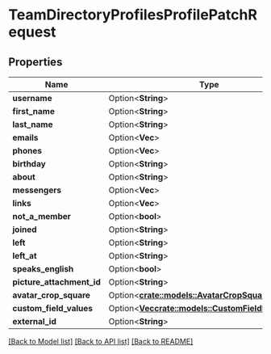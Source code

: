 # TeamDirectoryProfilesProfilePatchRequest

## Properties

Name | Type | Description | Notes
------------ | ------------- | ------------- | -------------
**username** | Option<**String**> |  | [optional]
**first_name** | Option<**String**> |  | [optional]
**last_name** | Option<**String**> |  | [optional]
**emails** | Option<**Vec<String>**> |  | [optional]
**phones** | Option<**Vec<String>**> |  | [optional]
**birthday** | Option<**String**> |  | [optional]
**about** | Option<**String**> |  | [optional]
**messengers** | Option<**Vec<String>**> |  | [optional]
**links** | Option<**Vec<String>**> |  | [optional]
**not_a_member** | Option<**bool**> |  | [optional]
**joined** | Option<**String**> |  | [optional]
**left** | Option<**String**> |  | [optional]
**left_at** | Option<**String**> |  | [optional]
**speaks_english** | Option<**bool**> |  | [optional]
**picture_attachment_id** | Option<**String**> |  | [optional]
**avatar_crop_square** | Option<[**crate::models::AvatarCropSquare**](AvatarCropSquare.md)> |  | [optional]
**custom_field_values** | Option<[**Vec<crate::models::CustomFieldInputValue>**](CustomFieldInputValue.md)> |  | [optional]
**external_id** | Option<**String**> |  | [optional]

[[Back to Model list]](../README.md#documentation-for-models) [[Back to API list]](../README.md#documentation-for-api-endpoints) [[Back to README]](../README.md)


